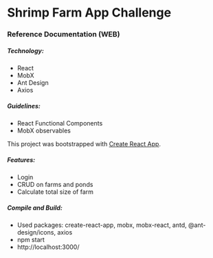 # Shrimp Farm App Challenge

### Reference Documentation (WEB)

##### Technology:

* React
* MobX
* Ant Design
* Axios

##### Guidelines:

* React Functional Components
* MobX observables

This project was bootstrapped with [Create React App](https://github.com/facebook/create-react-app).

##### Features:

* Login
* CRUD on farms and ponds
* Calculate total size of farm

##### Compile and Build:

* Used packages: create-react-app, mobx, mobx-react, antd, @ant-design/icons, axios
* npm start
* http://localhost:3000/